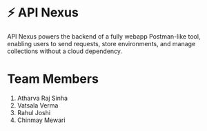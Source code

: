 # ⚡ API Nexus

API Nexus powers the backend of a fully webapp Postman-like tool, enabling users to send requests, store environments, and manage collections without a cloud dependency.

# Team Members
1. Atharva Raj Sinha
2. Vatsala Verma
3. Rahul Joshi
4. Chinmay Mewari
